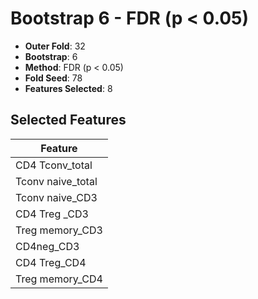 # Bootstrap 6 - FDR (p < 0.05)

- **Outer Fold**: 32
- **Bootstrap**: 6
- **Method**: FDR (p < 0.05)
- **Fold Seed**: 78
- **Features Selected**: 8

## Selected Features

| Feature |
|---------|
| CD4 Tconv_total |
| Tconv naive_total |
| Tconv naive_CD3 |
| CD4 Treg _CD3 |
| Treg memory_CD3 |
| CD4neg_CD3 |
| CD4 Treg_CD4 |
| Treg memory_CD4 |
